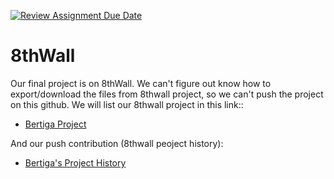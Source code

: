 [![Review Assignment Due Date](https://classroom.github.com/assets/deadline-readme-button-22041afd0340ce965d47ae6ef1cefeee28c7c493a6346c4f15d667ab976d596c.svg)](https://classroom.github.com/a/ee6IgDep)

# 8thWall
Our final project is on 8thWall. We can't figure out know how to export/download the files from 8thwall project, so we can't push the project on this github. We will list our 8thwall project in this link::
- [Bertiga Project](https://www.8thwall.com/hadziq/darvin-try-studio/project)

And our push contribution (8thwall peoject history):
- [Bertiga's Project History](https://www.8thwall.com/hadziq/darvin-try-studio/history)
